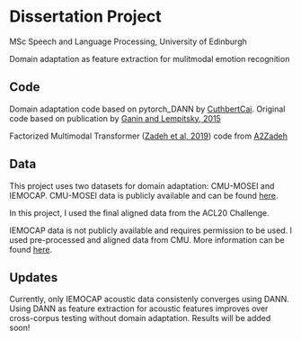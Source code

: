 Dissertation Project
====================
MSc Speech and Language Processing, University of Edinburgh

Domain adaptation as feature extraction for mulitmodal emotion recognition


Code
----

Domain adaptation code based on pytorch_DANN by [CuthbertCai](https://github.com/CuthbertCai/pytorch_DANN "github: pytorch_DANN"). 
Original code based on publication by [Ganin and Lempitsky, 2015](https://arxiv.org/abs/1505.07818 "arXiv: Domain adversarial training of neural networks")

Factorized Multimodal Transformer ([Zadeh et al, 2019](https://arxiv.org/abs/1911.09826?utm_source=feedburner&utm_medium=feed&utm_campaign=Feed%3A+arxiv%2FQSXk+%28ExcitingAds%21+cs+updates+on+arXiv.org%29 "arXiv: Factorized Multimodal Transformer for Multimodal Sequential Learning")) code from [A2Zadeh](https://github.com/A2Zadeh/Factorized-Multimodal-Transformer "github: Factorized-Multimodal-Transformer")


Data
----
This project uses two datasets for domain adaptation: CMU-MOSEI and IEMOCAP.
CMU-MOSEI data is publicly available and can be found [here](http://immortal.multicomp.cs.cmu.edu/). 

In this project, I used the final aligned data from the ACL20 Challenge.

IEMOCAP data is not publicly available and requires permission to be used. I used pre-processed and aligned data from CMU. More information can be found [here](https://github.com/A2Zadeh/CMU-MultimodalSDK "github: CMU-MultimocalSDK").

Updates
-------
Currently, only IEMOCAP acoustic data consistenly converges using DANN.
Using DANN as feature extraction for acoustic features improves over cross-corpus testing without domain adaptation.
Results will be added soon!
